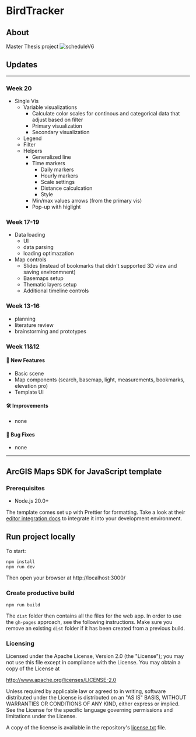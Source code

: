 # BirdTracker

## About
Master Thesis project
![scheduleV6](https://github.com/user-attachments/assets/a3b9c464-2741-457f-81ca-d6f55e65b11c)

## Updates
---

### Week 20
- Single Vis
  - Variable visualizations
  	- Calculate color scales for continous and categorical data that adjust based on filter
  	- Primary visualization
  	- Secondary visualization
  - Legend
  - Filter
  - Helpers
  	- Generalized line
  	- Time markers
  		- Daily markers
  		- Hourly markers
  		- Scale settings
  		- Distance calculcation
  		- Style
  	- Min/max values arrows (from the primary vis)
  	- Pop-up with higlight

### Week 17-19
- Data loading
  - UI
  - data parsing
  - loading optimazation
- Map controls
  - Slides (instead of bookmarks that didn't supported 3D view and saving environmnent)
  - Basemaps setup
  - Thematic layers setup
  - Additional timeline controls

   
### Week 13-16
- planning
- literature review
- brainstorming and prototypes

### Week 11&12

#### 🚀 New Features
- Basic scene
- Map components (search, basemap, light, measurements, bookmarks, elevation pro)
- Template UI
  
#### 🛠 Improvements
- none

#### 🐛 Bug Fixes
- none
---

## ArcGIS Maps SDK for JavaScript template

### Prerequisites

- Node.js 20.0+

The template comes set up with Prettier for formatting. Take a look at their [editor integration docs](https://prettier.io/docs/en/editors) to integrate it into your development environment.

## Run project locally

To start:
```
npm install
npm run dev
```
Then open your browser at http://localhost:3000/

### Create productive build

```
npm run build
```
The `dist` folder then contains all the files for the web app.
In order to use the `gh-pages` approach, see the following instructions. Make sure you remove an existing `dist` folder if it has been created from a previous build.

### Licensing

Licensed under the Apache License, Version 2.0 (the "License");
you may not use this file except in compliance with the License.
You may obtain a copy of the License at

http://www.apache.org/licenses/LICENSE-2.0

Unless required by applicable law or agreed to in writing, software
distributed under the License is distributed on an "AS IS" BASIS,
WITHOUT WARRANTIES OR CONDITIONS OF ANY KIND, either express or implied.
See the License for the specific language governing permissions and
limitations under the License.

A copy of the license is available in the repository's [license.txt](./license.txt) file.

